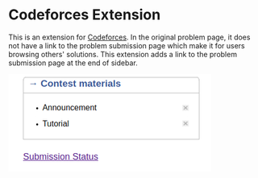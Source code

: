 # Codeforces Extension

This is an extension for [Codeforces](http://codeforces.com/). In the original problem page, it does not have a link to the problem submission page which make it for users browsing others' solutions. This extension adds a link to the problem submission page at the end of sidebar.

![demo](./screenshots/demo.png) 